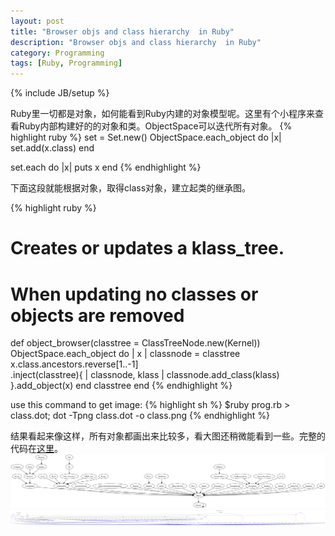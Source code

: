 ```yaml
---
layout: post
title: "Browser objs and class hierarchy  in Ruby"
description: "Browser objs and class hierarchy  in Ruby"
category: Programming
tags: [Ruby, Programming]
---
```

{% include JB/setup %}


Ruby里一切都是对象，如何能看到Ruby内建的对象模型呢。这里有个小程序来查看Ruby内部构建好的的对象和类。ObjectSpace可以迭代所有对象。
{% highlight ruby %}
set = Set.new()
ObjectSpace.each_object do |x|
  set.add(x.class)
end

set.each do |x|
  puts x
end
{% endhighlight %}

下面这段就能根据对象，取得class对象，建立起类的继承图。

{% highlight ruby %}
 # Creates or updates a klass_tree.
 # When updating no classes or objects are removed
 def object_browser(classtree = ClassTreeNode.new(Kernel))
   ObjectSpace.each_object do | x |
     classnode = classtree
     x.class.ancestors.reverse[1..-1] \
       .inject(classtree){ | classnode, klass |
       classnode.add_class(klass)
     }.add_object(x)
   end
   classtree
 end
{% endhighlight %}

use this command to get image:
 {% highlight sh %}
  $ruby prog.rb > class.dot; dot -Tpng class.dot -o class.png
 {% endhighlight %}

结果看起来像这样，所有对象都画出来比较多，看大图还稍微能看到一些。完整的代码在[这里](https://gist.github.com/4380597)。
<img src="/images/class.png" alt="class in Ruby" class="img-center" />
<img src="/images/objs.png" alt="class in Ruby" class="img-center" />
